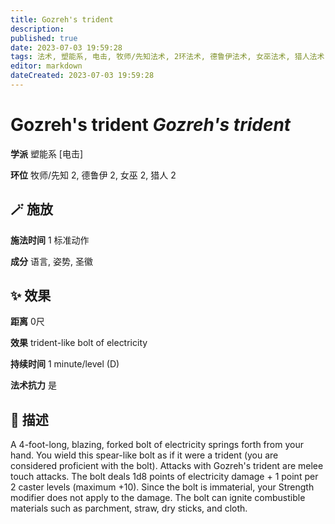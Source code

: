 ```yaml
---
title: Gozreh's trident
description: 
published: true
date: 2023-07-03 19:59:28
tags: 法术, 塑能系, 电击, 牧师/先知法术, 2环法术, 德鲁伊法术, 女巫法术, 猎人法术
editor: markdown
dateCreated: 2023-07-03 19:59:28
---
```


# **Gozreh's trident** *Gozreh's trident*

**学派** 塑能系 \[电击\] 

**环位** 牧师/先知 2, 德鲁伊 2, 女巫 2, 猎人 2

## 🪄 施放

**施法时间** 1 标准动作

**成分** 语言, 姿势, 圣徽

## ✨ 效果  

**距离** 0尺 

**效果** trident-like bolt of electricity 

**持续时间** 1 minute/level (D) 

**法术抗力** 是

## 📖 描述

A 4-foot-long, blazing, forked bolt of electricity springs forth from your hand. You wield this spear-like bolt as if it were a trident (you are considered proficient with the bolt). Attacks with Gozreh's trident are melee touch attacks. The bolt deals 1d8 points of electricity damage + 1 point per 2 caster levels (maximum +10). Since the bolt is immaterial, your Strength modifier does not apply to the damage. The bolt can ignite combustible materials such as parchment, straw, dry sticks, and cloth.
    